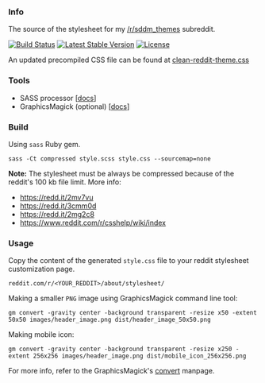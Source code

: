 ### Info

The source of the stylesheet for my [/r/sddm_themes](https://reddit.com/r/sddm_themes) subreddit.

[![Build Status](https://img.shields.io/travis/AlfredoRamos/clean-reddit-theme/master.svg?style=flat-square&&maxAge=3600)](https://travis-ci.org/AlfredoRamos/clean-reddit-theme) [![Latest Stable Version](https://img.shields.io/github/tag/AlfredoRamos/clean-reddit-theme.svg?style=flat-square&label=stable&maxAge=3600)](https://github.com/AlfredoRamos/clean-reddit-theme/releases) [![License](https://img.shields.io/github/license/AlfredoRamos/clean-reddit-theme.svg?style=flat-square)](https://raw.githubusercontent.com/AlfredoRamos/clean-reddit-theme/master/LICENSE)

An updated precompiled CSS file can be found at [clean-reddit-theme.css](https://gist.github.com/AlfredoRamos/f491378eaf17b43eadf117fbb508289d)

### Tools

- SASS processor [[docs](http://sass-lang.com/install)]
- GraphicsMagick (optional) [[docs](http://www.graphicsmagick.org/README.html)]

### Build

Using `sass` Ruby gem.

```shell
sass -Ct compressed style.scss style.css --sourcemap=none
```

**Note:** The stylesheet must be always be compressed because of the reddit's 100 kb file limit. More info:

- https://redd.it/2mv7vu
- https://redd.it/3cmm0d
- https://redd.it/2mg2c8
- https://www.reddit.com/r/csshelp/wiki/index

### Usage

Copy the content of the generated `style.css` file to your reddit stylesheet customization page.

```
reddit.com/r/<YOUR_REDDIT>/about/stylesheet/
```

Making a smaller `PNG` image using GraphicsMagick command line tool:

```shell
gm convert -gravity center -background transparent -resize x50 -extent 50x50 images/header_image.png dist/header_image_50x50.png
```

Making mobile icon:

```shell
gm convert -gravity center -background transparent -resize x250 -extent 256x256 images/header_image.png dist/mobile_icon_256x256.png
```

For more info, refer to the GraphicsMagick's [convert](http://www.graphicsmagick.org/convert.html) manpage.
